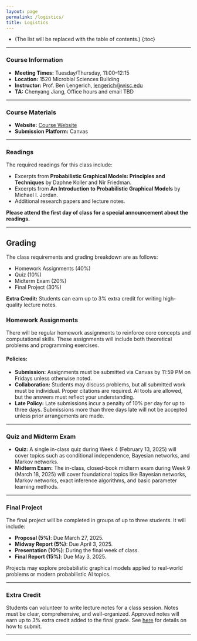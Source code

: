 ```yaml
---
layout: page
permalink: /logistics/
title: Logistics
---
```


* (The list will be replaced with the table of contents.)
{:toc}

***

### Course Information  

- **Meeting Times:** Tuesday/Thursday, 11:00–12:15  
- **Location:** 1520 Microbial Sciences Building  
- **Instructor:** Prof. Ben Lengerich, lengerich@wisc.edu  
- **TA:** Chenyang Jiang, Office hours and email TBD  

***

### Course Materials

- **Website:** [Course Website](https://lengerichlab.github.io/pgm-spring-2025)  
- **Submission Platform:** Canvas  

***

### Readings

The required readings for this class include:  
- Excerpts from **Probabilistic Graphical Models: Principles and Techniques** by Daphne Koller and Nir Friedman.  
- Excerpts from **An Introduction to Probabilistic Graphical Models** by Michael I. Jordan.  
- Additional research papers and lecture notes.  

**Please attend the first day of class for a special announcement about the readings.**

***

## Grading

The class requirements and grading breakdown are as follows:

- Homework Assignments (40%)  
- Quiz (10%)  
- Midterm Exam (20%)  
- Final Project (30%)  

**Extra Credit:** Students can earn up to 3% extra credit for writing high-quality lecture notes.


### Homework Assignments

There will be regular homework assignments to reinforce core concepts and computational skills. These assignments will include both theoretical problems and programming exercises.

#### Policies:
- **Submission:** Assignments must be submitted via Canvas by 11:59 PM on Fridays unless otherwise noted.  
- **Collaboration:** Students may discuss problems, but all submitted work must be individual. Proper citations are required. AI tools are allowed, but the answers must reflect your understanding.  
- **Late Policy:** Late submissions incur a penalty of 10% per day for up to three days. Submissions more than three days late will not be accepted unless prior arrangements are made.  

***

### Quiz and Midterm Exam

- **Quiz:** A single in-class quiz during Week 4 (February 13, 2025) will cover topics such as conditional independence, Bayesian networks, and Markov networks.  
- **Midterm Exam:** The in-class, closed-book midterm exam during Week 9 (March 18, 2025) will cover foundational topics like Bayesian networks, Markov networks, exact inference algorithms, and basic parameter learning methods.

***

### Final Project

The final project will be completed in groups of up to three students. It will include:  
- **Proposal (5%)**: Due March 27, 2025.  
- **Midway Report (5%)**: Due April 3, 2025.  
- **Presentation (10%)**: During the final week of class.  
- **Final Report (15%)**: Due May 3, 2025.  

Projects may explore probabilistic graphical models applied to real-world problems or modern probabilistic AI topics.

***

### Extra Credit

Students can volunteer to write lecture notes for a class session. Notes must be clear, comprehensive, and well-organized. Approved notes will earn up to 3% extra credit added to the final grade. See [here](https://github.com/LengerichLab/pgm-spring-2025/blob/master/_posts/README.md) for details on how to submit.

***
